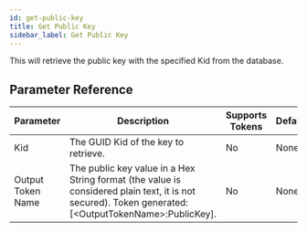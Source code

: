 ```yaml
---
id: get-public-key
title: Get Public Key
sidebar_label: Get Public Key
---
```



This will retrieve the public key with the specified Kid from the database.

## Parameter Reference
| Parameter | Description | Supports Tokens | Default |
| -- | -- | -- | -- |
| Kid | The GUID Kid of the key to retrieve. | No | None |
| Output Token Name | The public key value in a Hex String format (the value is considered plain text, it is not secured). Token generated: [&lt;OutputTokenName&gt;:PublicKey]. | No | None |
